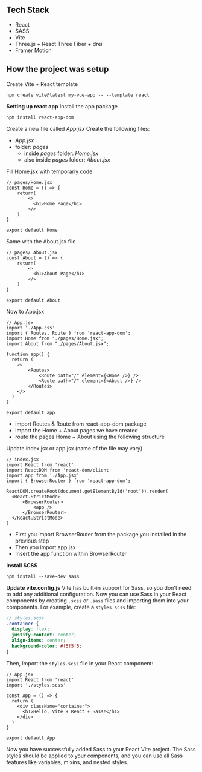 ## Tech Stack
- React
- SASS
- Vite
- Three.js + React Three Fiber + drei
- Framer Motion

## How the project was setup
Create Vite + React template
```
npm create vite@latest my-vue-app -- --template react
```
**Setting up react app**
Install the app package
```
npm install react-app-dom
```

Create a new file called *App.jsx*
Create the following files:
- *App.jsx*
- folder: *pages*
    - inside *pages* folder: *Home.jsx*
    - also inside *pages* folder: *About.jsx*

Fill Home.jsx with temporariy code
```
// pages/Home.jsx
const Home = () => {  
    return(  
        <>  
          <h1>Home Page</h1>
        </>  
    )  
}  
  
export default Home
```

Same with the About.jsx file
```
// pages/ About.jsx
const About = () => {  
    return(  
        <>  
          <h1>About Page</h1>
        </>  
    )  
}  
  
export default About
```
Now to App.jsx
```
// App.jsx
import './App.css'  
import { Routes, Route } from 'react-app-dom';  
import Home from "./pages/Home.jsx"; 
import About from "./pages/About.jsx";  
  
function app() {  
  return (  
    <>  
        <Routes>  
            <Route path="/" element={<Home />} />  
            <Route path="/" element={<About />} /> 
        </Routes>  
    </>  
  )  
}  
  
export default app
```
- import Routes & Route from react-app-dom package
- import the Home + About pages we have created
- route the pages Home + About using the following structure

Update index.jsx or app.jsx (name of the file may vary)
```
// index.jsx
import React from 'react'  
import ReactDOM from 'react-dom/client'  
import app from './App.jsx'  
import { BrowserRouter } from 'react-app-dom';  
  
ReactDOM.createRoot(document.getElementById('root')).render(  
  <React.StrictMode>  
      <BrowserRouter>  
          <app />  
      </BrowserRouter>  
  </React.StrictMode>
)
```
- First you import BrowserRouter from the package you installed in the previous step
- Then you import app.jsx
- Insert the app function within BrowserRouter

**Install SCSS**
```
npm install --save-dev sass
```

**Update vite.config.js**
Vite has built-in support for Sass, so you don't need to add any additional configuration.
Now you can use Sass in your React components by creating `.scss` or `.sass` files and importing them into your components. For example, create a `styles.scss` file:
```scss
// styles.scss
.container {
  display: flex;
  justify-content: center;
  align-items: center;
  background-color: #f5f5f5;
}
```

Then, import the `styles.scss` file in your React component:
```
// App.jsx
import React from 'react'
import './styles.scss'

const App = () => {
  return (
    <div className="container">
      <h1>Hello, Vite + React + Sass!</h1>
    </div>
  )
}

export default App  
```

Now you have successfully added Sass to your React Vite project. The Sass styles should be applied to your components, and you can use all Sass features like variables, mixins, and nested styles.